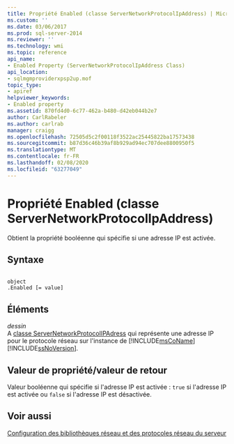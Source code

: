 ```yaml
---
title: Propriété Enabled (classe ServerNetworkProtocolIpAddress) | Microsoft Docs
ms.custom: ''
ms.date: 03/06/2017
ms.prod: sql-server-2014
ms.reviewer: ''
ms.technology: wmi
ms.topic: reference
api_name:
- Enabled Property (ServerNetworkProtocolIpAddress Class)
api_location:
- sqlmgmproviderxpsp2up.mof
topic_type:
- apiref
helpviewer_keywords:
- Enabled property
ms.assetid: 870fd4d0-6c77-462a-b480-d42eb044b2e7
author: CarlRabeler
ms.author: carlrab
manager: craigg
ms.openlocfilehash: 72505d5c2f00118f3522ac25445822ba17573438
ms.sourcegitcommit: b87d36c46b39af8b929ad94ec707dee8800950f5
ms.translationtype: MT
ms.contentlocale: fr-FR
ms.lasthandoff: 02/08/2020
ms.locfileid: "63277049"
---
```

# <a name="enabled-property-servernetworkprotocolipaddress-class"></a>Propriété Enabled (classe ServerNetworkProtocolIpAddress)
  Obtient la propriété booléenne qui spécifie si une adresse IP est activée.  
  
## <a name="syntax"></a>Syntaxe  
  
```  
  
object  
.Enabled [= value]  
```  
  
## <a name="parts"></a>Éléments  
 *dessin*  
 A [classe ServerNetworkProtocolIPAdress](servernetworkprotocolipaddress-class.md) qui représente une adresse IP pour le protocole réseau sur l'instance de [!INCLUDE[msCoName](../../../includes/msconame-md.md)] [!INCLUDE[ssNoVersion](../../../includes/ssnoversion-md.md)].  
  
## <a name="property-valuereturn-value"></a>Valeur de propriété/valeur de retour  
 Valeur booléenne qui spécifie si l'adresse IP est activée : `true` si l'adresse IP est activée ou `false` si l'adresse IP est désactivée.  
  
## <a name="see-also"></a>Voir aussi  
 [Configuration des bibliothèques réseau et des protocoles réseau du serveur](https://msdn.microsoft.com/library/ms177485\(v=sql.100\).aspx)  
  
  
